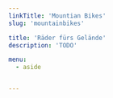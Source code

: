 ```yaml
---
linkTitle: 'Mountian Bikes'
slug: 'mountainbikes'

title: 'Räder fürs Gelände'
description: 'TODO'

menu:
  - aside


---
```

